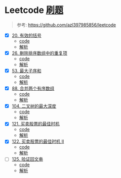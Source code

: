 # Leetcode [刷题](https://leetcode-cn.com)
> 参考: https://github.com/azl397985856/leetcode

- [x] [20. 有效的括号](https://leetcode-cn.com/problems/valid-parentheses/) 
  - [code](./20-valid-parentheses.go)
  - [解析](https://github.com/azl397985856/leetcode/blob/master/problems/20.validParentheses.md)
- [x] [26. 删除排序数组中的重复项](https://leetcode-cn.com/problems/remove-duplicates-from-sorted-array/) 
  - [code](./26-remove-duplicates-from-sorted-array.go)
  - [解析](https://github.com/azl397985856/leetcode/blob/master/problems/26.remove-duplicates-from-sorted-array.md)
- [x] [53. 最大子序和](https://leetcode-cn.com/problems/maximum-subarray/) 
  - [code](./53-maximum-subarray.go)
  - [解析](https://github.com/azl397985856/leetcode/blob/master/problems/53.maximum-sum-subarray-cn.md)
- [x] [88. 合并两个有序数组](https://leetcode-cn.com/problems/merge-sorted-array/)
  - [code](./88-merge-sorted-array.go)
  - [解析](https://github.com/azl397985856/leetcode/blob/master/problems/88.merge-sorted-array.md)
- [x] [104. 二叉树的最大深度](https://leetcode-cn.com/problems/maximum-depth-of-binary-tree/)
  - [code](./104-maximum-depth-of-binary-tree.go)
  - [解析](https://github.com/azl397985856/leetcode/blob/master/problems/104.maximum-depth-of-binary-tree.md)
- [x] [121. 买卖股票的最佳时机](https://leetcode-cn.com/problems/best-time-to-buy-and-sell-stock/)
  - [code](./121-best-time-to-buy-and-sell-stock.go)
  - [解析](https://github.com/azl397985856/leetcode/blob/master/problems/121.best-time-to-buy-and-sell-stock.md)
- [x] [122. 买卖股票的最佳时机 II](https://leetcode-cn.com/problems/best-time-to-buy-and-sell-stock-ii/)
  - [code](./122-best-time-to-buy-and-sell-stock-ii.go)
  - [解析](https://github.com/azl397985856/leetcode/blob/master/problems/122.best-time-to-buy-and-sell-stock-ii.md)
- [ ] [125. 验证回文串](https://leetcode-cn.com/problems/valid-palindrome/)
  - [code]()
  - [解析](https://github.com/azl397985856/leetcode/blob/master/problems/125.valid-palindrome.md)

